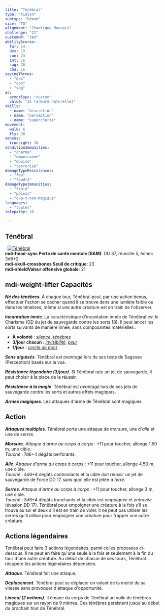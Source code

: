 ```yaml
---
title: "Ténêbral"
type: "Fiélon"
subtype: "Démon"
size: "TG"
alignment: "Chaotique Mauvais"
challenge: "21"
customHP: "384"
abilityScores:
  for: 14
  dex: 19
  con: 23
  int: 16
  sag: 20
  cha: 16
savingThrows:
  - "dex"
  - "con"
  - "sag"
ac:
  armorType: "custom"
  value: "25 (armure naturelle)"
skills:
  - name: "discretion"
  - name: "perception"
  - name: "supercherie"
movement:
  walk: 6
  fly: 30
senses:
  truesight: 36
conditionImmunities:
  - "charme"
  - "empoisonne"
  - "epuise"
  - "terrorise"
damageTypeResistances:
  - "feu"
  - "foudre"
damageTypeImmunities:
  - "froid"
  - "poison"
  - "c-p-t-non-magique"
languages:
  - "toutes"
telepathy: 36

---
```

## Ténêbral
&nbsp;
[![Ténêbral](https://www.douaratil.fr/illustrations/fielon/tenebral300.jpeg)](https://www.douaratil.fr/illustrations/fielon/tenebral.jpeg)  
**<v-icon>mdi-head-sync</v-icon> Perte de santé mentale (SAM)**: DD 37, réussite 5, échec 3d6+2.  
**<v-icon>mdi-skull-crossbones</v-icon> Seuil de critique**: 23        
**<v-icon>mdi-shield</v-icon>Valeur offensive globale**: 21    
## <v-icon>mdi-weight-lifter</v-icon> Capacités
_**Né des ténèbres**_. À chaque tour, Ténêbral peut, par une action bonus, effectuer l'action se cacher quand il se trouve dans une lumière faible ou dans les ténèbres, même si une autre créature est en train de l'observer.

_**Incantation innée**_. La caractéristique d'incantation innée de Ténêbral est le Charisme (DD du jet de sauvegarde contre les sorts 18). Il peut lancer les sorts suivants de manière innée, sans composantes matérielles :
* **À volonté** : [_silence_](/grimoire/silence/), [_ténèbres_](/grimoire/tenebres/)
* **3/jour chacun** : [_invisibilité_](/grimoire/invisibilite/), [_peur_](/grimoire/peur/)
* **1/jour** : [_cercle de mort_](/grimoire/cercle-de-mort/)

_**Sens aiguisés**_. Ténêbral est _avantagé_ lors de ses tests de Sagesse (Perception) basés sur la vue.

_**Résistance légendaire (3/jour)**_. Si Ténêbral rate un jet de sauvegarde, il peut choisir à la place de le réussir.

_**Résistance à la magie**_. Ténêbral est _avantagé_ lors de ses jets de sauvegarde contre les sorts et autres effets magiques.

_**Armes magiques**_. Les attaques d'arme de Ténêbral sont magiques.

## Action
_**Attaques multiples**_. Ténêbral porte une attaque de _morsure_, une d'_aile_ et une de _serres_.

_**Morsure**_. _Attaque d'arme au corps à corps_ : +11 pour toucher, allonge 1,50 m, une cible.  
_Touché_ : 7d6+4 dégâts perforants.

_**Aile**_. _Attaque d'arme au corps à corps_ : +11 pour toucher, allonge 4,50 m, une cible.  
_Touché_ : 4d6+4 dégâts contondants et la cible doit réussir un jet de sauvegarde de Force DD 17, sans quoi elle est jetée _à terre_.

_**Serres**_. _Attaque d'arme au corps à corps_ : +11 pour toucher, allonge 3 m, une cible.  
_Touché_ : 3d6+4 dégâts tranchants et la cible est _empoignée_ et _entravée_ (évasion DD 17). Ténêbral peut empoigner une créature à la fois s'il se trouve au sol et deux s'il est en train de voler. Il ne peut pas utiliser les serres qu'il utilise pour empoigner une créature pour frapper une autre créature.

## Actions légendaires
Ténêbral peut faire 3 actions légendaires, parmi celles proposées ci-dessous. Il ne peut en faire qu'une seule à la fois et seulement à la fin du tour d'une autre créature. Au début de chacun de ses tours, Ténêbral récupère les actions légendaires dépensées.

_**Attaque**_. Ténêbral fait une attaque.

_**Déplacement**_. Ténêbral peut se déplacer en volant de la moitié de sa vitesse sans provoquer d'attaque d'opportunité.

_**Linceul (2 actions)**_. Il émane du corps de Ténêbral un voile de ténèbres magiques sur un rayon de 9 mètres. Ces ténèbres persistent jusqu'au début du prochain tour de Ténêbral.
